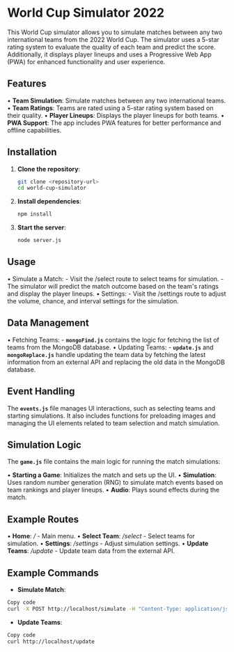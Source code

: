# World Cup Simulator 2022

This World Cup simulator allows you to simulate matches between any two international teams from the 2022 World Cup. The simulator uses a 5-star rating system to evaluate the quality of each team and predict the score. Additionally, it displays player lineups and uses a Progressive Web App (PWA) for enhanced functionality and user experience.

## Features

• **Team Simulation**: Simulate matches between any two international teams. 
• **Team Ratings**: Teams are rated using a 5-star rating system based on their quality. 
• **Player Lineups**: Displays the player lineups for both teams. 
• **PWA Support**: The app includes PWA features for better performance and offline capabilities. 

## Installation

1. **Clone the repository**:
   ```sh
   git clone <repository-url>
   cd world-cup-simulator
   ```
2. **Install dependencies**:
   ```sh
   npm install
   ```
3. **Start the server**:
   ```sh
   node server.js
   ```

## Usage
• Simulate a Match: 
    - Visit the /select route to select teams for simulation. 
    - The simulator will predict the match outcome based on the team's ratings and display the player lineups. 
• Settings: 
    - Visit the /settings route to adjust the volume, chance, and interval settings for the simulation. 

## Data Management
• Fetching Teams: 
    - **`mongoFind.js`** contains the logic for fetching the list of teams from the MongoDB database. 
• Updating Teams: 
    - **`update.js`** and **`mongoReplace.js`** handle updating the team data by fetching the latest information from an external API and replacing the old data in the MongoDB database.

## Event Handling
The **`events.js`** file manages UI interactions, such as selecting teams and starting simulations. It also includes functions for preloading images and managing the UI elements related to team selection and match simulation.

## Simulation Logic
The **`game.js`** file contains the main logic for running the match simulations:

• **Starting a Game**: Initializes the match and sets up the UI. 
• **Simulation**: Uses random number generation (RNG) to simulate match events based on team rankings and player lineups. 
• **Audio**: Plays sound effects during the match. 

## Example Routes
• **Home**: */* - Main menu. 
• **Select Team**: */select* - Select teams for simulation. 
• **Settings**: */settings* - Adjust simulation settings. 
• **Update Teams**: */update* - Update team data from the external API. 

## Example Commands
- **Simulate Match**: 
```sh
Copy code
curl -X POST http://localhost/simulate -H "Content-Type: application/json" -d '{"homeTeam": "Brazil", "awayTeam": "France"}'
```

- **Update Teams**: 
```sh
Copy code
curl http://localhost/update
```
